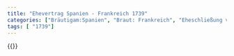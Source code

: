 ```yaml
---
title: "Ehevertrag Spanien - Frankreich 1739"
categories: ["Bräutigam:Spanien", "Braut: Frankreich", "Eheschließung vollzogen?:Ja", "verschiedenkonfessionelle Ehe?:Nein", "Dynastie Bräutigam:Bourbon (Spanien)", "Akteur Bräutigam:Bourbon (Spanien)", "Akteur Braut:Bourbon (Frankreich)", "Textbezug?:nein", "Ständisch?:nein", "Ratifikation?:nein", "Sonstiges?:ja", "Bräutigam:Spanien", "Braut: Frankreich"]
tags: [ "1739"]
---
```

<!--more-->
{{<v101>}}